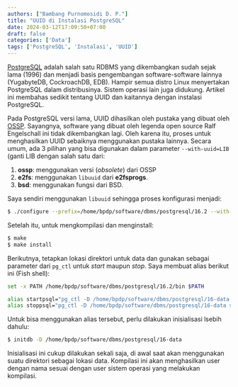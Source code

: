 ```yaml
---
authors: ["Bambang Purnomosidi D. P."]
title: "UUID di Instalasi PostgreSQL"
date: 2024-03-12T17:09:50+07:00
draft: false
categories: ['Data']
tags: ['PostgreSQL', 'Instalasi', 'UUID']
---
```


[PostgreSQL](https://www.postgresql.org) adalah salah satu RDBMS yang dikembangkan sudah sejak lama (1996) dan menjadi basis pengembangan software-software lainnya (YugabyteDB, CockroachDB, EDB). Hampir semua distro Linux menyertakan PostgreSQL dalam distribusinya. Sistem operasi lain juga didukung. Artikel ini membahas sedikit tentang UUID dan kaitannya dengan instalasi PostgreSQL.

Pada PostgreSQL versi lama, UUID dihasilkan oleh pustaka yang dibuat oleh [OSSP](http://www.ossp.org/pkg/lib/uuid/). Sayangnya, software yang dibuat oleh legenda open source Ralf Engelschall ini tidak dikembangkan lagi. Oleh karena itu, proses untuk menghasilkan UUID sebaiknya menggunakan pustaka lainnya. Secara umum, ada 3 pilihan yang bisa digunakan dalam parameter `--with-uuid=LIB` (ganti LIB dengan salah satu dari: 

1.  **ossp**: menggunakan versi (*obsolete*) dari OSSP
2.  **e2fs**: menggunakan `libuuid` dari **e2fsprogs**.
3.  **bsd**: menggunakan fungsi dari BSD.

Saya sendiri menggunakan `libuuid` sehingga proses konfigurasi menjadi:

```bash
$ ./configure --prefix=/home/bpdp/software/dbms/postgresql/16.2 --with-uuid=e2fs
```

Setelah itu, untuk mengkompilasi dan menginstall:

```bash
$ make
$ make install
```

Berikutnya, tetapkan lokasi direktori untuk data dan gunakan sebagai parameter dari `pg_ctl` untuk *start* maupun *stop*. Saya membuat alias berikut ini (Fish shell):

```bash
set -x PATH /home/bpdp/software/dbms/postgresql/16.2/bin $PATH

alias startpsql="pg_ctl -D /home/bpdp/software/dbms/postgresql/16-data -l logfile start"
alias stoppsql="pg_ctl -D /home/bpdp/software/dbms/postgresql/16-data stop"
```

Untuk bisa menggunakan alias tersebut, perlu dilakukan inisialisasi lsebih dahulu:

```bash
$ initdb -D /home/bpdp/software/dbms/postgresql/16-data
```

Inisialisasi ini cukup dilakukan sekali saja, di awal saat akan menggunakan suatu direktori sebagai lokasi data. Kompilasi ini akan menghasilkan user dengan nama sesuai dengan user sistem operasi yang melakukan kompilasi.
